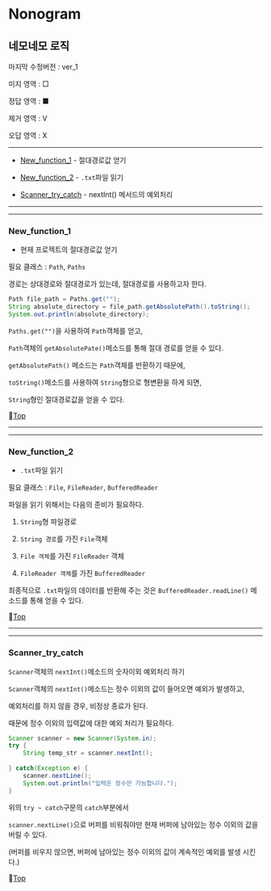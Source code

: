 # Nonogram
## 네모네모 로직

마지막 수정버전 : ver_1

미지 영역 : □

정답 영역 : ■

제거 영역 : V

오답 영역 : X

---

* [New_function_1](#new_function_1) - 절대경로값 얻기


* [New_function_2](#new_function_2) - ``.txt``파일 읽기


* [Scanner_try_catch](#scanner_try_catch) - nextInt() 메서드의 예외처리

---
---

### New_function_1

* 현재 프로젝트의 절대경로값 얻기

필요 클래스 : ``Path``, ``Paths``

경로는 상대경로와 절대경로가 있는데, 절대경로를 사용하고자 한다.

```java
Path file_path = Paths.get("");
String absolute_directory = file_path.getAbsolutePath().toString();
System.out.println(absolute_directory);
```

``Paths.get("")``을 사용하여 ``Path``객체를 얻고,

``Path``객체의 ``getAbsolutePate()``메소드를 통해 절대 경로를 얻을 수 있다.

``getAbsolutePath()`` 메소드는 ``Path``객체를 반환하기 때문에, 

``toString()``메소드를 사용하여 ``String``형으로 형변환을 하게 되면, 

``String``형인 절대경로값을 얻을 수 있다.

:camel:[Top](#nonogram)

---
---

### New_function_2

* ``.txt``파일 읽기

필요 클래스 : ``File``, ``FileReader``, ``BufferedReader``

파일을 읽기 위해서는 다음의 준비가 필요하다.

1. ``String``형 파일경로

1. ``String 경로``를 가진 ``File``객체

1. ``File 객체``를 가진 ``FileReader`` 객체

1. ``FileReader 객체``를 가진 ``BufferedReader``

최종적으로 ``.txt``파일의 데이터를 반환해 주는 것은 ``BufferedReader.readLine()`` 메소드를 통해 얻을 수 있다.

:camel:[Top](#nonogram)

---
---

### Scanner_try_catch

``Scanner``객체의 ``nextInt()``메소드의 숫자이외 예외처리 하기

``Scanner``객체의 ``nextInt()``메소드는 정수 이외의 값이 들어오면 예외가 발생하고,

예외처리를 하지 않을 경우, 비정상 종료가 된다.

때문에 정수 이외의 입력값에 대한 예외 처리가 필요하다.

```java
Scanner scanner = new Scanner(System.in);
try {
	String temp_str = scanner.nextInt();
	
} catch(Exception e) {
	scanner.nextLine();
	System.out.println("입력은 정수만 가능합니다.");
}
```

위의 ``try ~ catch``구문의 ``catch``부분에서

``scanner.nextLine()``으로 버퍼를 비워줘야만 현재 버퍼에 남아있는 정수 이외의 값을 버릴 수 있다.

(버퍼를 비우지 않으면, 버퍼에 남아있는 정수 이외의 값이 계속적인 예외를 발생 시킨다.)

:camel:[Top](#nonogram)